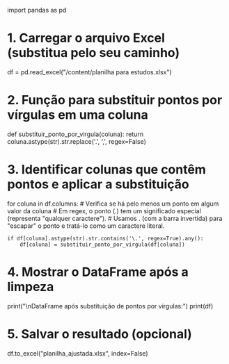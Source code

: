 import pandas as pd

# 1. Carregar o arquivo Excel (substitua pelo seu caminho)
df = pd.read_excel("/content/planilha para estudos.xlsx")

# 2. Função para substituir pontos por vírgulas em uma coluna
def substituir_ponto_por_virgula(coluna):
    return coluna.astype(str).str.replace('.', ',', regex=False)

# 3. Identificar colunas que contêm pontos e aplicar a substituição
for coluna in df.columns:
    # Verifica se há pelo menos um ponto em algum valor da coluna
    # Em regex, o ponto (.) tem um significado especial (representa "qualquer caractere").
    # Usamos \. (com a barra invertida) para "escapar" o ponto e tratá-lo como um caractere literal.
    
    if df[coluna].astype(str).str.contains('\.', regex=True).any():
        df[coluna] = substituir_ponto_por_virgula(df[coluna])

# 4. Mostrar o DataFrame após a limpeza
print("\nDataFrame após substituição de pontos por vírgulas:")
print(df)

# 5. Salvar o resultado (opcional)
df.to_excel("planilha_ajustada.xlsx", index=False)
